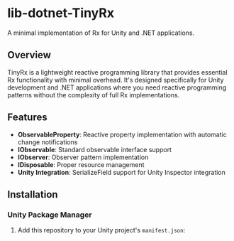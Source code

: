# lib-dotnet-TinyRx

A minimal implementation of Rx for Unity and .NET applications.

## Overview

TinyRx is a lightweight reactive programming library that provides essential Rx functionality with minimal overhead. It's designed specifically for Unity development and .NET applications where you need reactive programming patterns without the complexity of full Rx implementations.

## Features

- **ObservableProperty<T>**: Reactive property implementation with automatic change notifications
- **IObservable<T>**: Standard observable interface support
- **IObserver<T>**: Observer pattern implementation
- **IDisposable**: Proper resource management
- **Unity Integration**: SerializeField support for Unity Inspector integration

## Installation

### Unity Package Manager
1. Add this repository to your Unity project's `manifest.json`:
